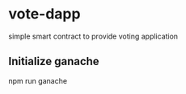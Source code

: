 # vote-dapp
simple smart contract to provide voting application

## Initialize ganache
npm run ganache